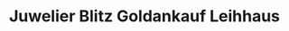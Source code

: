 ---
title: "Juwelier Blitz Goldankauf Leihhaus"
url: /wiesbaden/juwelier-blitz-goldankauf-leihhaus/
shop: Schmuck
---